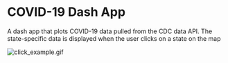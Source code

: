 # COVID-19 Dash App
A dash app that plots COVID-19 data pulled from the CDC data API. The state-specific data is displayed when the user clicks on a state on the map

![click_example.gif](map_click.gif)